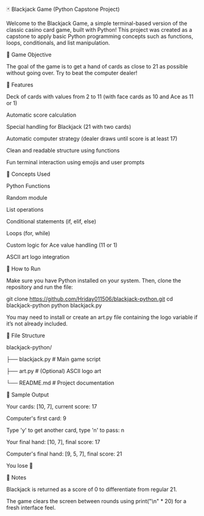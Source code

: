 🃏 Blackjack Game (Python Capstone Project)

Welcome to the Blackjack Game, a simple terminal-based version of the classic casino card game, built with Python! This project was created as a capstone to apply basic Python programming concepts such as functions, loops, conditionals, and list manipulation.

🎯 Game Objective

The goal of the game is to get a hand of cards as close to 21 as possible without going over. Try to beat the computer dealer!

📌 Features

Deck of cards with values from 2 to 11 (with face cards as 10 and Ace as 11 or 1)

Automatic score calculation

Special handling for Blackjack (21 with two cards)

Automatic computer strategy (dealer draws until score is at least 17)

Clean and readable structure using functions

Fun terminal interaction using emojis and user prompts

🧠 Concepts Used

Python Functions

Random module

List operations

Conditional statements (if, elif, else)

Loops (for, while)

Custom logic for Ace value handling (11 or 1)

ASCII art logo integration

🚀 How to Run

Make sure you have Python installed on your system. Then, clone the repository and run the file:

git clone https://github.com/Hriday011506/blackjack-python.git
cd blackjack-python
python blackjack.py

You may need to install or create an art.py file containing the logo variable if it’s not already included.

📂 File Structure

blackjack-python/

├── blackjack.py     # Main game script

├── art.py           # (Optional) ASCII logo art

└── README.md        # Project documentation

🎨 Sample Output

Your cards: [10, 7], current score: 17

Computer's first card: 9

Type 'y' to get another card, type 'n' to pass: n

Your final hand: [10, 7], final score: 17

Computer's final hand: [9, 5, 7], final score: 21

You lose 😤

📌 Notes

Blackjack is returned as a score of 0 to differentiate from regular 21.

The game clears the screen between rounds using print("\n" * 20) for a fresh interface feel.

